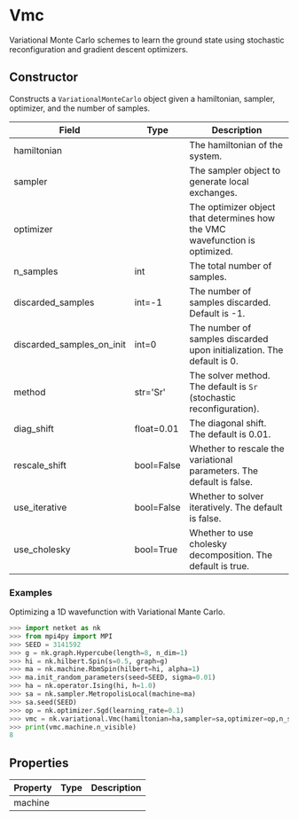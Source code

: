 # Vmc
Variational Monte Carlo schemes to learn the ground state using stochastic reconfiguration and gradient descent optimizers.
## Constructor
Constructs a ``VariationalMonteCarlo`` object given a hamiltonian, 
sampler, optimizer, and the number of samples.

|          Field          |   Type   |                                Description                                |
|-------------------------|----------|---------------------------------------------------------------------------|
|hamiltonian              |          |The hamiltonian of the system.                                             |
|sampler                  |          |The sampler object to generate local exchanges.                            |
|optimizer                |          |The optimizer object that determines how the VMC wavefunction is optimized.|
|n_samples                |int       |The total number of samples.                                               |
|discarded_samples        |int=-1    |The number of samples discarded. Default is -1.                            |
|discarded_samples_on_init|int=0     |The number of samples discarded upon initialization. The default is 0.     |
|method                   |str='Sr'  |The solver method. The default is `Sr` (stochastic reconfiguration).       |
|diag_shift               |float=0.01|The diagonal shift. The default is 0.01.                                   |
|rescale_shift            |bool=False|Whether to rescale the variational parameters. The default is false.       |
|use_iterative            |bool=False|Whether to solver iteratively. The default is false.                       |
|use_cholesky             |bool=True |Whether to use cholesky decomposition. The default is true.                |
### Examples
Optimizing a 1D wavefunction with Variational Mante Carlo.

```python
>>> import netket as nk
>>> from mpi4py import MPI
>>> SEED = 3141592
>>> g = nk.graph.Hypercube(length=8, n_dim=1)
>>> hi = nk.hilbert.Spin(s=0.5, graph=g)
>>> ma = nk.machine.RbmSpin(hilbert=hi, alpha=1)
>>> ma.init_random_parameters(seed=SEED, sigma=0.01)
>>> ha = nk.operator.Ising(hi, h=1.0)
>>> sa = nk.sampler.MetropolisLocal(machine=ma)
>>> sa.seed(SEED)
>>> op = nk.optimizer.Sgd(learning_rate=0.1)
>>> vmc = nk.variational.Vmc(hamiltonian=ha,sampler=sa,optimizer=op,n_samples=500)
>>> print(vmc.machine.n_visible)
8

```



## Properties
|Property|Type|Description|
|--------|----|-----------|
|machine |    |           |

